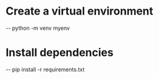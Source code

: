# Create a virtual environment
-- python -m venv myenv

# Install dependencies
-- pip install -r requirements.txt